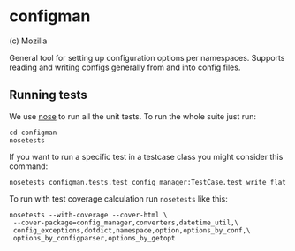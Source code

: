 configman
=========

(c) Mozilla

General tool for setting up configuration options per namespaces.
Supports reading and writing configs generally from and into config
files.


Running tests
-------------

We use [nose](http://code.google.com/p/python-nose/) to run all the
unit tests. To run the whole suite just run: 

    cd configman
    nosetests
    
If you want to run a specific test in a testcase class you might
consider this command:

    nosetests configman.tests.test_config_manager:TestCase.test_write_flat
    
To run with test coverage calculation run ``nosetests`` like this:

    nosetests --with-coverage --cover-html \
     --cover-package=config_manager,converters,datetime_util,\
     config_exceptions,dotdict,namespace,option,options_by_conf,\
     options_by_configparser,options_by_getopt
     
